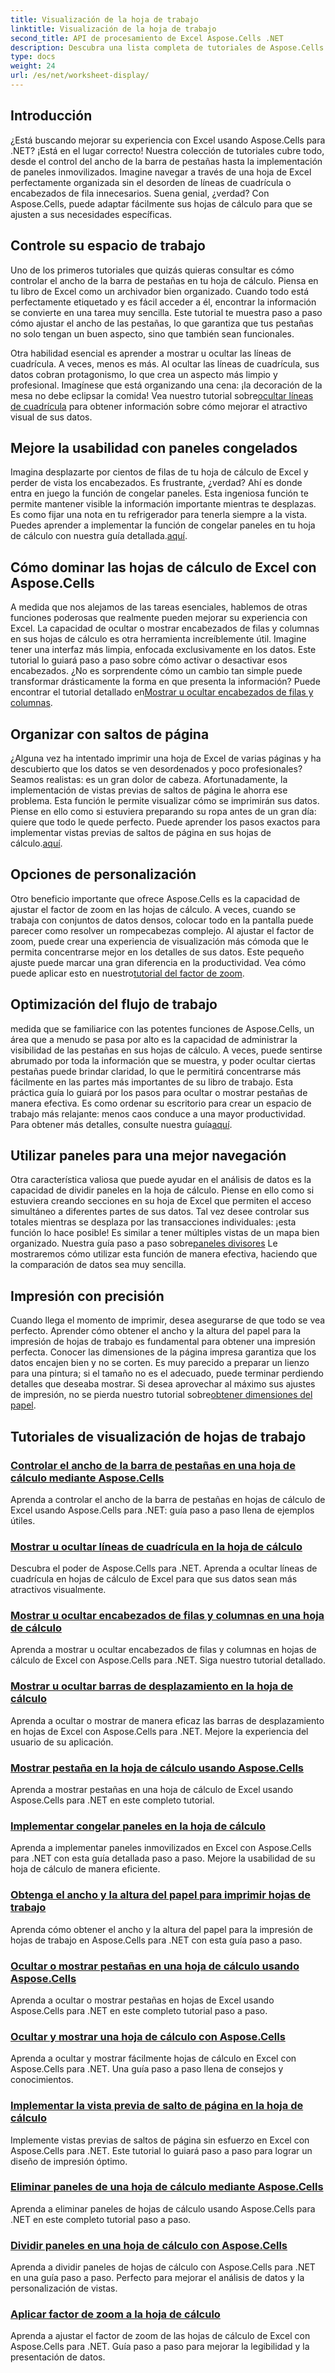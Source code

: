 ```yaml
---
title: Visualización de la hoja de trabajo
linktitle: Visualización de la hoja de trabajo
second_title: API de procesamiento de Excel Aspose.Cells .NET
description: Descubra una lista completa de tutoriales de Aspose.Cells para .NET. Mejore sus conocimientos de Excel con guías paso a paso sobre las funciones clave de las hojas de cálculo.
type: docs
weight: 24
url: /es/net/worksheet-display/
---
```

## Introducción

¿Está buscando mejorar su experiencia con Excel usando Aspose.Cells para .NET? ¡Está en el lugar correcto! Nuestra colección de tutoriales cubre todo, desde el control del ancho de la barra de pestañas hasta la implementación de paneles inmovilizados. Imagine navegar a través de una hoja de Excel perfectamente organizada sin el desorden de líneas de cuadrícula o encabezados de fila innecesarios. Suena genial, ¿verdad? Con Aspose.Cells, puede adaptar fácilmente sus hojas de cálculo para que se ajusten a sus necesidades específicas.

## Controle su espacio de trabajo

Uno de los primeros tutoriales que quizás quieras consultar es cómo controlar el ancho de la barra de pestañas en tu hoja de cálculo. Piensa en tu libro de Excel como un archivador bien organizado. Cuando todo está perfectamente etiquetado y es fácil acceder a él, encontrar la información se convierte en una tarea muy sencilla. Este tutorial te muestra paso a paso cómo ajustar el ancho de las pestañas, lo que garantiza que tus pestañas no solo tengan un buen aspecto, sino que también sean funcionales. 

 Otra habilidad esencial es aprender a mostrar u ocultar las líneas de cuadrícula. A veces, menos es más. Al ocultar las líneas de cuadrícula, sus datos cobran protagonismo, lo que crea un aspecto más limpio y profesional. Imagínese que está organizando una cena: ¡la decoración de la mesa no debe eclipsar la comida! Vea nuestro tutorial sobre[ocultar líneas de cuadrícula](./display-hide-gridlines/) para obtener información sobre cómo mejorar el atractivo visual de sus datos.

## Mejore la usabilidad con paneles congelados

Imagina desplazarte por cientos de filas de tu hoja de cálculo de Excel y perder de vista los encabezados. Es frustrante, ¿verdad? Ahí es donde entra en juego la función de congelar paneles. Esta ingeniosa función te permite mantener visible la información importante mientras te desplazas. Es como fijar una nota en tu refrigerador para tenerla siempre a la vista. Puedes aprender a implementar la función de congelar paneles en tu hoja de cálculo con nuestra guía detallada.[aquí](./implement-freeze-panes/).

## Cómo dominar las hojas de cálculo de Excel con Aspose.Cells

 A medida que nos alejamos de las tareas esenciales, hablemos de otras funciones poderosas que realmente pueden mejorar su experiencia con Excel. La capacidad de ocultar o mostrar encabezados de filas y columnas en sus hojas de cálculo es otra herramienta increíblemente útil. Imagine tener una interfaz más limpia, enfocada exclusivamente en los datos. Este tutorial lo guiará paso a paso sobre cómo activar o desactivar esos encabezados. ¿No es sorprendente cómo un cambio tan simple puede transformar drásticamente la forma en que presenta la información? Puede encontrar el tutorial detallado en[Mostrar u ocultar encabezados de filas y columnas](./display-hide-row-column-headers/).

## Organizar con saltos de página

 ¿Alguna vez ha intentado imprimir una hoja de Excel de varias páginas y ha descubierto que los datos se ven desordenados y poco profesionales? Seamos realistas: es un gran dolor de cabeza. Afortunadamente, la implementación de vistas previas de saltos de página le ahorra ese problema. Esta función le permite visualizar cómo se imprimirán sus datos. Piense en ello como si estuviera preparando su ropa antes de un gran día: quiere que todo le quede perfecto. Puede aprender los pasos exactos para implementar vistas previas de saltos de página en sus hojas de cálculo.[aquí](./implement-page-break-preview/).

## Opciones de personalización

Otro beneficio importante que ofrece Aspose.Cells es la capacidad de ajustar el factor de zoom en las hojas de cálculo. A veces, cuando se trabaja con conjuntos de datos densos, colocar todo en la pantalla puede parecer como resolver un rompecabezas complejo. Al ajustar el factor de zoom, puede crear una experiencia de visualización más cómoda que le permita concentrarse mejor en los detalles de sus datos. Este pequeño ajuste puede marcar una gran diferencia en la productividad. Vea cómo puede aplicar esto en nuestro[tutorial del factor de zoom](./apply-zoom-factor/).

## Optimización del flujo de trabajo

 medida que se familiarice con las potentes funciones de Aspose.Cells, un área que a menudo se pasa por alto es la capacidad de administrar la visibilidad de las pestañas en sus hojas de cálculo. A veces, puede sentirse abrumado por toda la información que se muestra, y poder ocultar ciertas pestañas puede brindar claridad, lo que le permitirá concentrarse más fácilmente en las partes más importantes de su libro de trabajo. Esta práctica guía lo guiará por los pasos para ocultar o mostrar pestañas de manera efectiva. Es como ordenar su escritorio para crear un espacio de trabajo más relajante: menos caos conduce a una mayor productividad. Para obtener más detalles, consulte nuestra guía[aquí](./hide-or-show-tabs/).

## Utilizar paneles para una mejor navegación

Otra característica valiosa que puede ayudar en el análisis de datos es la capacidad de dividir paneles en la hoja de cálculo. Piense en ello como si estuviera creando secciones en su hoja de Excel que permiten el acceso simultáneo a diferentes partes de sus datos. Tal vez desee controlar sus totales mientras se desplaza por las transacciones individuales: ¡esta función lo hace posible! Es similar a tener múltiples vistas de un mapa bien organizado. Nuestra guía paso a paso sobre[paneles divisores](./split-panes/) Le mostraremos cómo utilizar esta función de manera efectiva, haciendo que la comparación de datos sea muy sencilla.

## Impresión con precisión

Cuando llega el momento de imprimir, desea asegurarse de que todo se vea perfecto. Aprender cómo obtener el ancho y la altura del papel para la impresión de hojas de trabajo es fundamental para obtener una impresión perfecta. Conocer las dimensiones de la página impresa garantiza que los datos encajen bien y no se corten. Es muy parecido a preparar un lienzo para una pintura; si el tamaño no es el adecuado, puede terminar perdiendo detalles que deseaba mostrar. Si desea aprovechar al máximo sus ajustes de impresión, no se pierda nuestro tutorial sobre[obtener dimensiones del papel](./get-paper-width-height/).

## Tutoriales de visualización de hojas de trabajo
### [Controlar el ancho de la barra de pestañas en una hoja de cálculo mediante Aspose.Cells](./control-tab-bar-width/)
Aprenda a controlar el ancho de la barra de pestañas en hojas de cálculo de Excel usando Aspose.Cells para .NET: guía paso a paso llena de ejemplos útiles.
### [Mostrar u ocultar líneas de cuadrícula en la hoja de cálculo](./display-hide-gridlines/)
Descubra el poder de Aspose.Cells para .NET. Aprenda a ocultar líneas de cuadrícula en hojas de cálculo de Excel para que sus datos sean más atractivos visualmente.
### [Mostrar u ocultar encabezados de filas y columnas en una hoja de cálculo](./display-hide-row-column-headers/)
Aprenda a mostrar u ocultar encabezados de filas y columnas en hojas de cálculo de Excel con Aspose.Cells para .NET. Siga nuestro tutorial detallado.
### [Mostrar u ocultar barras de desplazamiento en la hoja de cálculo](./display-hide-scroll-bars/)
Aprenda a ocultar o mostrar de manera eficaz las barras de desplazamiento en hojas de Excel con Aspose.Cells para .NET. Mejore la experiencia del usuario de su aplicación.
### [Mostrar pestaña en la hoja de cálculo usando Aspose.Cells](./display-tab/)
Aprenda a mostrar pestañas en una hoja de cálculo de Excel usando Aspose.Cells para .NET en este completo tutorial.
### [Implementar congelar paneles en la hoja de cálculo](./implement-freeze-panes/)
Aprenda a implementar paneles inmovilizados en Excel con Aspose.Cells para .NET con esta guía detallada paso a paso. Mejore la usabilidad de su hoja de cálculo de manera eficiente.
### [Obtenga el ancho y la altura del papel para imprimir hojas de trabajo](./get-paper-width-height/)
Aprenda cómo obtener el ancho y la altura del papel para la impresión de hojas de trabajo en Aspose.Cells para .NET con esta guía paso a paso.
### [Ocultar o mostrar pestañas en una hoja de cálculo usando Aspose.Cells](./hide-or-show-tabs/)
Aprenda a ocultar o mostrar pestañas en hojas de Excel usando Aspose.Cells para .NET en este completo tutorial paso a paso.
### [Ocultar y mostrar una hoja de cálculo con Aspose.Cells](./hide-unhide-worksheet/)
Aprenda a ocultar y mostrar fácilmente hojas de cálculo en Excel con Aspose.Cells para .NET. Una guía paso a paso llena de consejos y conocimientos.
### [Implementar la vista previa de salto de página en la hoja de cálculo](./implement-page-break-preview/)
Implemente vistas previas de saltos de página sin esfuerzo en Excel con Aspose.Cells para .NET. Este tutorial lo guiará paso a paso para lograr un diseño de impresión óptimo.
### [Eliminar paneles de una hoja de cálculo mediante Aspose.Cells](./remove-panes/)
Aprenda a eliminar paneles de hojas de cálculo usando Aspose.Cells para .NET en este completo tutorial paso a paso.
### [Dividir paneles en una hoja de cálculo con Aspose.Cells](./split-panes/)
Aprenda a dividir paneles de hojas de cálculo con Aspose.Cells para .NET en una guía paso a paso. Perfecto para mejorar el análisis de datos y la personalización de vistas.
### [Aplicar factor de zoom a la hoja de cálculo](./apply-zoom-factor/)
Aprenda a ajustar el factor de zoom de las hojas de cálculo de Excel con Aspose.Cells para .NET. Guía paso a paso para mejorar la legibilidad y la presentación de datos.